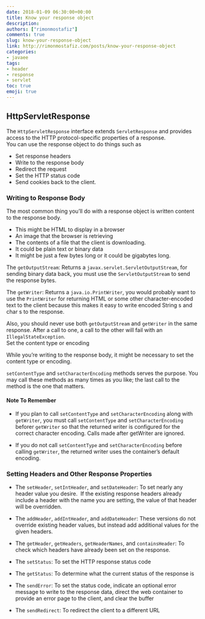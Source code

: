 ```yaml
---
date: 2018-01-09 06:30:00+00:00
title: Know your response object
description:
authors: ["rimonmostafiz"]
comments: true
slug: know-your-response-object
link: http://rimonmostafiz.com/posts/know-your-response-object
categories:
- javaee
tags:
- header
- response
- servlet
toc: true
emoji: true
---
```


## HttpServletResponse
The `HttpServletResponse` interface extends `ServletResponse` and provides access to the HTTP protocol-specific properties of a response.<br>
You can use the response object to do things such as

  * Set response headers
  * Write to the response body
  * Redirect the request
  * Set the HTTP status code
  * Send cookies back to the client.

### Writing to Response Body
The most common thing you’ll do with a response object is written content to the response body.

  * This might be HTML to display in a browser
  * An image that the browser is retrieving
  * The contents of a file that the client is downloading.
  * It could be plain text or binary data
  * It might be just a few bytes long or it could be gigabytes long.

The `getOutputStream`: Returns a `javax.servlet.ServletOutputStream`, for sending binary data back, you must use the `ServletOutputStream` to send the response bytes.

The `getWriter`: Returns a `java.io.PrintWriter`, you would probably want to use the `PrintWriter` for returning HTML or some other character-encoded text to the client because this makes it easy to write encoded String s and char s to the response.

Also, you should never use both `getOutputStream` and `getWriter` in the same response. After a call to one, a call to the other will fail with an `IllegalStateException`.<br>
Set the content type or encoding

While you’re writing to the response body, it might be necessary to set the content type or encoding.

`setContentType` and `setCharacterEncoding` methods serves the purpose. You may call these methods as many times as you like; the last call to the method is the one that matters.

#### Note To Remember
  * If you plan to call `setContentType` and `setCharacterEncoding` along with `getWriter`, you must call `setContentType` and `setCharacterEncoding` beforer `getWriter` so that the returned writer is configured for the correct character encoding. Calls made after getWriter are ignored.

  * If you do not call `setContentType` and `setCharacterEncoding` before calling `getWriter`, the returned writer uses the container’s default encoding.

### Setting Headers and Other Response Properties
  * The `setHeader`, `setIntHeader`, and `setDateHeader`: To set nearly any header value you desire.  If the existing response headers already include a header with the name you are setting, the value of that header will be overridden.

  * The `addHeader`, `addIntHeader`, and `addDateHeader`: These versions do not override existing header values, but instead add additional values for the given headers.
  * The `getHeader`, `getHeaders`, `getHeaderNames`, and `containsHeader`: To check which headers have already been set on the response.

  * The `setStatus`: To set the HTTP response status code

  * The `getStatus`: To determine what the current status of the response is

  * The `sendError`: To set the status code, indicate an optional error message to write to the response data, direct the web container to provide an error page to the client, and clear the buffer

  * The `sendRedirect`: To redirect the client to a different URL
